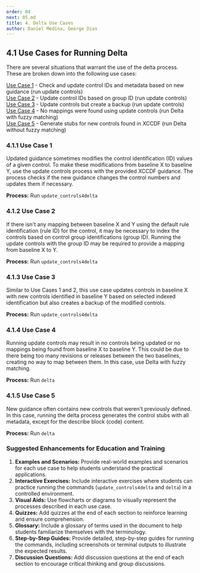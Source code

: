 ```yaml
---
order: 04
next: 05.md
title: 4. Delta Use Cases
author: Daniel Medina, George Dias
---
```


## 4.1 Use Cases for Running Delta

There are several situations that warrant the use of the delta process. These are broken down into the following use cases:

[Use Case 1](#411-use-case-1) - Check and update control IDs and metadata based on new guidance (run update controls)  
[Use Case 2](#412-use-case-2) - Update control IDs based on group ID (run update controls)  
[Use Case 3](#413-use-case-3) - Update controls but create a backup (run update controls)  
[Use Case 4](#414-use-case-4) - No mappings were found using update controls (run Delta with fuzzy matching)  
[Use Case 5](#415-use-case-5) - Generate stubs for new controls found in XCCDF (run Delta without fuzzy matching)

### 4.1.1 Use Case 1

Updated guidance sometimes modifies the control identification (ID) values of a given control. To make these modifications from baseline X to baseline Y, use the update controls process with the provided XCCDF guidance. The process checks if the new guidance changes the control numbers and updates them if necessary.

**Process:** Run `update_controls4delta`

### 4.1.2 Use Case 2

If there isn't any mapping between baseline X and Y using the default rule identification (rule ID) for the control, it may be necessary to index the controls based on control group identifications (group ID). Running the update controls with the group ID may be required to provide a mapping from baseline X to Y.

**Process:** Run `update_controls4delta`

### 4.1.3 Use Case 3

Similar to Use Cases 1 and 2, this use case updates controls in baseline X with new controls identified in baseline Y based on selected indexed identification but also creates a backup of the modified controls.

**Process:** Run `update_controls4delta`

### 4.1.4 Use Case 4

Running update controls may result in no controls being updated or no mappings being found from baseline X to baseline Y. This could be due to there being too many revisions or releases between the two baselines, creating no way to map between them. In this case, use Delta with fuzzy matching.

**Process:** Run `delta`

### 4.1.5 Use Case 5

New guidance often contains new controls that weren't previously defined. In this case, running the delta process generates the control stubs with all metadata, except for the describe block (code) content.

**Process:** Run `delta`

### Suggested Enhancements for Education and Training

1. **Examples and Scenarios:** Provide real-world examples and scenarios for each use case to help students understand the practical applications.
2. **Interactive Exercises:** Include interactive exercises where students can practice running the commands (`update_controls4delta` and `delta`) in a controlled environment.
3. **Visual Aids:** Use flowcharts or diagrams to visually represent the processes described in each use case.
4. **Quizzes:** Add quizzes at the end of each section to reinforce learning and ensure comprehension.
5. **Glossary:** Include a glossary of terms used in the document to help students familiarize themselves with the terminology.
6. **Step-by-Step Guides:** Provide detailed, step-by-step guides for running the commands, including screenshots or terminal outputs to illustrate the expected results.
7. **Discussion Questions:** Add discussion questions at the end of each section to encourage critical thinking and group discussions.
